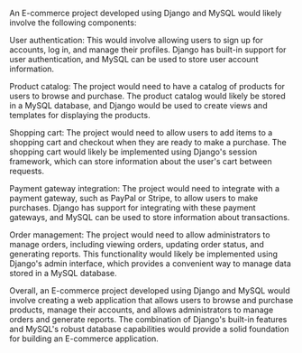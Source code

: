 An E-commerce project developed using Django and MySQL would likely involve the following components:

User authentication: This would involve allowing users to sign up for accounts, log in, and manage their profiles. Django has built-in support for user authentication, and MySQL can be used to store user account information.

Product catalog: The project would need to have a catalog of products for users to browse and purchase. The product catalog would likely be stored in a MySQL database, and Django would be used to create views and templates for displaying the products.

Shopping cart: The project would need to allow users to add items to a shopping cart and checkout when they are ready to make a purchase. The shopping cart would likely be implemented using Django's session framework, which can store information about the user's cart between requests.

Payment gateway integration: The project would need to integrate with a payment gateway, such as PayPal or Stripe, to allow users to make purchases. Django has support for integrating with these payment gateways, and MySQL can be used to store information about transactions.

Order management: The project would need to allow administrators to manage orders, including viewing orders, updating order status, and generating reports. This functionality would likely be implemented using Django's admin interface, which provides a convenient way to manage data stored in a MySQL database.

Overall, an E-commerce project developed using Django and MySQL would involve creating a web application that allows users to browse and purchase products, manage their accounts, and allows administrators to manage orders and generate reports. The combination of Django's built-in features and MySQL's robust database capabilities would provide a solid foundation for building an E-commerce application.
